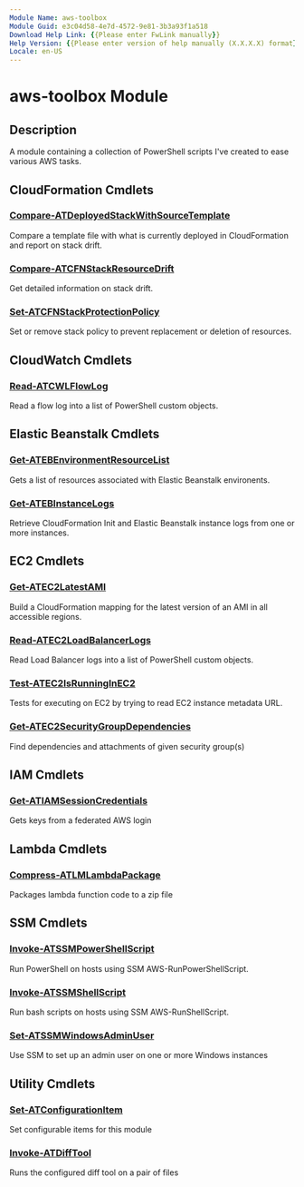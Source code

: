 ```yaml
---
Module Name: aws-toolbox
Module Guid: e3c04d58-4e7d-4572-9e81-3b3a93f1a518
Download Help Link: {{Please enter FwLink manually}}
Help Version: {{Please enter version of help manually (X.X.X.X) format}}
Locale: en-US
---
```


# aws-toolbox Module
## Description
A module containing a collection of PowerShell scripts I've created to ease various AWS tasks.

## CloudFormation Cmdlets
### [Compare-ATDeployedStackWithSourceTemplate](Compare-ATDeployedStackWithSourceTemplate.md)
Compare a template file with what is currently deployed in CloudFormation and report on stack drift.

### [Compare-ATCFNStackResourceDrift](Compare-ATCFNStackResourceDrift.md)
Get detailed information on stack drift.

### [Set-ATCFNStackProtectionPolicy](Set-ATCFNStackProtectionPolicy.md)
Set or remove stack policy to prevent replacement or deletion of resources.

## CloudWatch Cmdlets
### [Read-ATCWLFlowLog](Read-ATCWLFlowLog.md)
Read a flow log into a list of PowerShell custom objects.

## Elastic Beanstalk Cmdlets
### [Get-ATEBEnvironmentResourceList](Get-ATEBEnvironmentResourceList.md)
Gets a list of resources associated with Elastic Beanstalk environents.

### [Get-ATEBInstanceLogs](Get-ATEBInstanceLogs.md)
Retrieve CloudFormation Init and Elastic Beanstalk instance logs from one or more instances.

## EC2 Cmdlets
### [Get-ATEC2LatestAMI](Get-ATEC2LatestAMI.md)
Build a CloudFormation mapping for the latest version of an AMI in all accessible regions.

### [Read-ATEC2LoadBalancerLogs](Read-ATEC2LoadBalancerLogs.md)
Read Load Balancer logs into a list of PowerShell custom objects.

### [Test-ATEC2IsRunningInEC2](Test-ATEC2IsRunningInEC2.md)
Tests for executing on EC2 by trying to read EC2 instance metadata URL.

### [Get-ATEC2SecurityGroupDependencies](Get-ATEC2SecurityGroupDependencies.md)
Find dependencies and attachments of given security group(s)

## IAM Cmdlets
### [Get-ATIAMSessionCredentials](Get-ATIAMSessionCredentials.md)
Gets keys from a federated AWS login

## Lambda Cmdlets
### [Compress-ATLMLambdaPackage](Compress-ATLMLambdaPackage.md)
Packages lambda function code to a zip file

## SSM Cmdlets
### [Invoke-ATSSMPowerShellScript](Invoke-ATSSMPowerShellScript.md)
Run PowerShell on hosts using SSM AWS-RunPowerShellScript.

### [Invoke-ATSSMShellScript](Invoke-ATSSMPhellScript.md)
Run bash scripts on hosts using SSM AWS-RunShellScript.

### [Set-ATSSMWindowsAdminUser](Set-ATSSMWindowsAdminUser.md)
Use SSM to set up an admin user on one or more Windows instances

## Utility Cmdlets
### [Set-ATConfigurationItem](Set-ATConfigurationItem.md)
Set configurable items for this module

### [Invoke-ATDiffTool](Invoke-ATDiffTool)
Runs the configured diff tool on a pair of files
